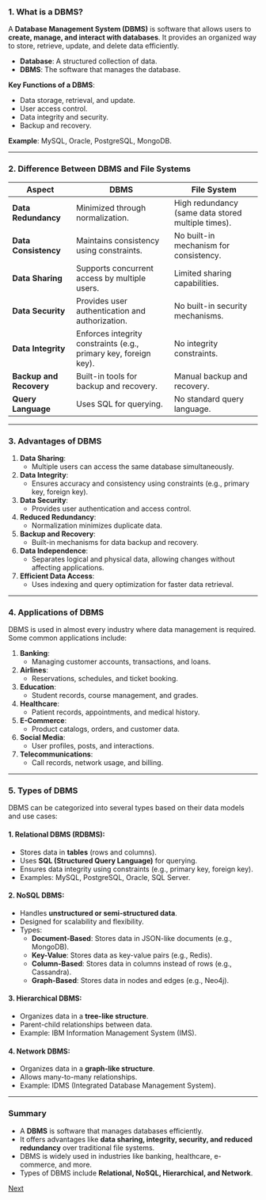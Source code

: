 ### **1. What is a DBMS?**
A **Database Management System (DBMS)** is software that allows users to **create, manage, and interact with databases**. It provides an organized way to store, retrieve, update, and delete data efficiently.

- **Database**: A structured collection of data.
- **DBMS**: The software that manages the database.

**Key Functions of a DBMS**:
- Data storage, retrieval, and update.
- User access control.
- Data integrity and security.
- Backup and recovery.

**Example**: MySQL, Oracle, PostgreSQL, MongoDB.

---

### **2. Difference Between DBMS and File Systems**
| **Aspect**              | **DBMS**                                      | **File System**                              |
|--------------------------|-----------------------------------------------|---------------------------------------------|
| **Data Redundancy**      | Minimized through normalization.             | High redundancy (same data stored multiple times). |
| **Data Consistency**     | Maintains consistency using constraints.     | No built-in mechanism for consistency.      |
| **Data Sharing**         | Supports concurrent access by multiple users. | Limited sharing capabilities.               |
| **Data Security**        | Provides user authentication and authorization. | No built-in security mechanisms.           |
| **Data Integrity**       | Enforces integrity constraints (e.g., primary key, foreign key). | No integrity constraints.                  |
| **Backup and Recovery**  | Built-in tools for backup and recovery.      | Manual backup and recovery.                |
| **Query Language**       | Uses SQL for querying.                       | No standard query language.                |

---

### **3. Advantages of DBMS**
1. **Data Sharing**:
   - Multiple users can access the same database simultaneously.
2. **Data Integrity**:
   - Ensures accuracy and consistency using constraints (e.g., primary key, foreign key).
3. **Data Security**:
   - Provides user authentication and access control.
4. **Reduced Redundancy**:
   - Normalization minimizes duplicate data.
5. **Backup and Recovery**:
   - Built-in mechanisms for data backup and recovery.
6. **Data Independence**:
   - Separates logical and physical data, allowing changes without affecting applications.
7. **Efficient Data Access**:
   - Uses indexing and query optimization for faster data retrieval.

---

### **4. Applications of DBMS**
DBMS is used in almost every industry where data management is required. Some common applications include:

1. **Banking**:
   - Managing customer accounts, transactions, and loans.
2. **Airlines**:
   - Reservations, schedules, and ticket booking.
3. **Education**:
   - Student records, course management, and grades.
4. **Healthcare**:
   - Patient records, appointments, and medical history.
5. **E-Commerce**:
   - Product catalogs, orders, and customer data.
6. **Social Media**:
   - User profiles, posts, and interactions.
7. **Telecommunications**:
   - Call records, network usage, and billing.

---

### **5. Types of DBMS**
DBMS can be categorized into several types based on their data models and use cases:

#### **1. Relational DBMS (RDBMS)**:
- Stores data in **tables** (rows and columns).
- Uses **SQL (Structured Query Language)** for querying.
- Ensures data integrity using constraints (e.g., primary key, foreign key).
- Examples: MySQL, PostgreSQL, Oracle, SQL Server.

#### **2. NoSQL DBMS**:
- Handles **unstructured or semi-structured data**.
- Designed for scalability and flexibility.
- Types:
  - **Document-Based**: Stores data in JSON-like documents (e.g., MongoDB).
  - **Key-Value**: Stores data as key-value pairs (e.g., Redis).
  - **Column-Based**: Stores data in columns instead of rows (e.g., Cassandra).
  - **Graph-Based**: Stores data in nodes and edges (e.g., Neo4j).

#### **3. Hierarchical DBMS**:
- Organizes data in a **tree-like structure**.
- Parent-child relationships between data.
- Example: IBM Information Management System (IMS).

#### **4. Network DBMS**:
- Organizes data in a **graph-like structure**.
- Allows many-to-many relationships.
- Example: IDMS (Integrated Database Management System).

---

### **Summary**
- A **DBMS** is software that manages databases efficiently.
- It offers advantages like **data sharing, integrity, security, and reduced redundancy** over traditional file systems.
- DBMS is widely used in industries like banking, healthcare, e-commerce, and more.
- Types of DBMS include **Relational, NoSQL, Hierarchical, and Network**.

[Next](./02DBMS.md)